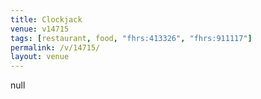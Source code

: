 ```yaml
---
title: Clockjack
venue: v14715
tags: [restaurant, food, "fhrs:413326", "fhrs:911117"]
permalink: /v/14715/
layout: venue
---
```

null